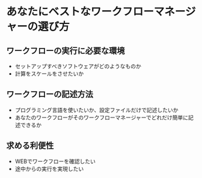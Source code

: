 # あなたにベストなワークフローマネージャーの選び方

## ワークフローの実行に必要な環境
- セットアップすべきソフトウェアがどのようなものか
- 計算をスケールをさせたいか

## ワークフローの記述方法
- プログラミング言語を使いたいか、設定ファイルだけで記述したいか
- あなたのワークフローがそのワークフローマネージャーでどれだけ簡単に記述できるか

## 求める利便性
- WEBでワークフローを確認したい
- 途中からの実行を実現したい
